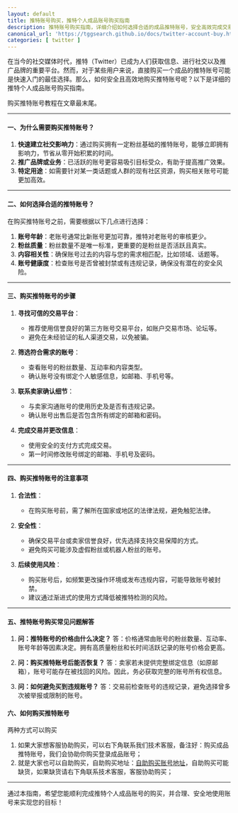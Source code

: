 ```yaml
---
layout: default
title: 推特账号购买，推特个人成品账号购买指南
description: 推特账号购买指南，详细介绍如何选择合适的成品推特账号，安全高效完成交易，以及注意事项和常见问题解答，帮助您快速建立社交影响力并实现推广目标
canonical_url: 'https://tggsearch.github.io/docs/twitter-account-buy.html'
categories: [ twitter ]
---
```

在当今的社交媒体时代，推特（Twitter）已成为人们获取信息、进行社交以及推广品牌的重要平台。然而，对于某些用户来说，直接购买一个成品的推特账号可能是快速入门的最佳选择。那么，如何安全且高效地购买推特账号呢？以下是详细的推特个人成品账号购买指南。

购买推特账号教程在文章最末尾。

---

#### 一、为什么需要购买推特账号？

1. **快速建立社交影响力**：通过购买拥有一定粉丝基础的推特账号，能够立即拥有影响力，节省从零开始积累的时间。
2. **推广品牌或业务**：已活跃的账号更容易吸引目标受众，有助于提高推广效果。
3. **特定用途**：如需要针对某一类话题或人群的现有社区资源，购买相关账号可能更加高效。

---

#### 二、如何选择合适的推特账号？

在购买推特账号之前，需要根据以下几点进行选择：

1. **账号年龄**：老账号通常比新账号更加可靠，推特对老账号的审核更少。
2. **粉丝质量**：粉丝数量不是唯一标准，更重要的是粉丝是否活跃且真实。
3. **内容相关性**：确保账号过去的内容与您的需求相匹配，比如领域、话题等。
4. **账号健康度**：检查账号是否曾被封禁或有违规记录，确保没有潜在的安全风险。

---

#### 三、购买推特账号的步骤

1. **寻找可信的交易平台**：
   - 推荐使用信誉良好的第三方账号交易平台，如账户交易市场、论坛等。
   - 避免在未经验证的私人渠道交易，以免被骗。

2. **筛选符合需求的账号**：
   - 查看账号的粉丝数量、互动率和内容类型。
   - 确认账号没有绑定个人敏感信息，如邮箱、手机号等。

3. **联系卖家确认细节**：
   - 与卖家沟通账号的使用历史及是否有违规记录。
   - 确认账号出售后是否包含所有绑定的邮箱和密码。

4. **完成交易并更改信息**：
   - 使用安全的支付方式完成交易。
   - 第一时间修改账号绑定的邮箱、手机号及密码。

---

#### 四、购买推特账号的注意事项

1. **合法性**：
   - 在购买账号前，需了解所在国家或地区的法律法规，避免触犯法律。

2. **安全性**：
   - 确保交易平台或卖家信誉良好，优先选择支持交易保障的方式。
   - 避免购买可能涉及虚假粉丝或机器人粉丝的账号。

3. **后续使用风险**：
   - 购买账号后，如频繁更改操作环境或发布违规内容，可能导致账号被封禁。
   - 建议通过渐进式的使用方式降低被推特检测的风险。

---

#### 五、推特账号购买常见问题解答

1. **问：推特账号的价格由什么决定？**
   答：价格通常由账号的粉丝数量、互动率、账号年龄等因素决定。拥有高质量粉丝和长时间活跃记录的账号价格会更高。

2. **问：购买推特账号后能否恢复？**
   答：卖家若未提供完整绑定信息（如原邮箱），账号可能存在被找回的风险。因此，务必获取完整的账号所有权信息。

3. **问：如何避免买到违规账号？**
   答：交易前检查账号的违规记录，避免选择曾多次被举报或限制的账号。

#### 六、如何购买推特账号

两种方式可以购买

1. 如果大家想客服协助购买，可以右下角联系我们技术客服，备注好：购买成品推特账号，我们会协助你购买登录成品账号；
2. 就是大家也可以自助购买，自助购买地址：[自助购买账号地址](./302.html?target=https://tggsearch.shop/)，自助购买可能缺货，如果缺货请右下角联系技术客服，客服协助购买；


---

通过本指南，希望您能顺利完成推特个人成品账号的购买，并合理、安全地使用账号来实现您的目标！

